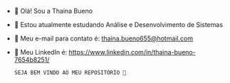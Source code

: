- 👋 Olá! Sou a Thaina Bueno 
- 👀 Estou atualmente estudando Análise e Desenvolvimento de Sistemas 
- 🤳 Meu e-mail para contato é: thaina.bueno655@hotmail.com 
- 💬 Meu LinkedIn é: https://www.linkedin.com/in/thaina-bueno-7654b8251/

      SEJA BEM VINDO AO MEU REPOSITÓRIO 💖
